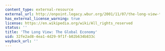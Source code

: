 ```yaml
---
content_type: external-resource
external_url: http://onpoint.legacy.wbur.org/2001/11/07/the-long-view-the-global-economy
has_external_license_warning: true
license: https://en.wikipedia.org/wiki/All_rights_reserved
status: ''
title: 'The Long View: The Global Economy'
uid: 32fe2ad8-4ea1-4d29-9f1f-b02b634b833c
wayback_url: ''
---
```

